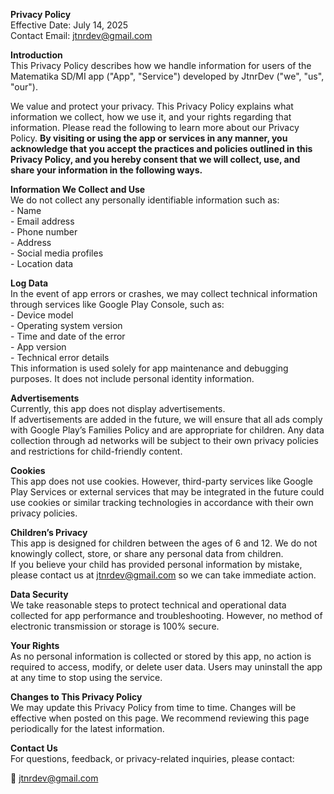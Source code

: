**Privacy Policy**  
Effective Date: July 14, 2025    
Contact Email: jtnrdev@gmail.com  

**Introduction**  
This Privacy Policy describes how we handle information for users of the Matematika SD/MI app ("App", "Service") developed by JtnrDev ("we", "us", "our").  

We value and protect your privacy. This Privacy Policy explains what information we collect, how we use it, and your rights regarding that information. Please read the following to learn more about our Privacy Policy. **By visiting or using the app or services in any manner, you acknowledge that you accept the practices and policies outlined in this Privacy Policy, and you hereby consent that we will collect, use, and share your information in the following ways.**

**Information We Collect and Use**  
We do not collect any personally identifiable information such as:    
\- Name    
\- Email address    
\- Phone number    
\- Address    
\- Social media profiles    
\- Location data   

**Log Data**   
In the event of app errors or crashes, we may collect technical information through services like Google Play Console, such as:    
\- Device model    
\- Operating system version    
\- Time and date of the error    
\- App version    
\- Technical error details    
This information is used solely for app maintenance and debugging purposes. It does not include personal identity information.  

**Advertisements**  
Currently, this app does not display advertisements.    
If advertisements are added in the future, we will ensure that all ads comply with Google Play’s Families Policy and are appropriate for children. Any data collection through ad networks will be subject to their own privacy policies and restrictions for child-friendly content.  

**Cookies**  
This app does not use cookies. However, third-party services like Google Play Services or external services that may be integrated in the future could use cookies or similar tracking technologies in accordance with their own privacy policies.  

**Children’s Privacy**   
This app is designed for children between the ages of 6 and 12\. We do not knowingly collect, store, or share any personal data from children.    
If you believe your child has provided personal information by mistake, please contact us at jtnrdev@gmail.com so we can take immediate action.  

**Data Security**    
We take reasonable steps to protect technical and operational data collected for app performance and troubleshooting. However, no method of electronic transmission or storage is 100% secure.  

**Your Rights**  
As no personal information is collected or stored by this app, no action is required to access, modify, or delete user data. Users may uninstall the app at any time to stop using the service.  

**Changes to This Privacy Policy**  
We may update this Privacy Policy from time to time. Changes will be effective when posted on this page. We recommend reviewing this page periodically for the latest information.  

**Contact Us**  
For questions, feedback, or privacy-related inquiries, please contact:  

📧 jtnrdev@gmail.com  
